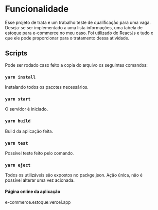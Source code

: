 # Funcionalidade

Esse projeto de trata e um trabalho teste de qualificação para uma vaga. Deseja-se ser implementado a uma lista informações, uma tabela de estoque para e-commerce no meu caso. Foi utilizado do ReactJs e tudo o que ele pode proporcionar para o tratamento dessa atividade.

## Scripts 

Pode ser rodado caso feito a copia do arquivo os seguintes comandos:

### `yarn install`

Instalando todos os pacotes necessários.

### `yarn start`

O servidor é iniciado.

### `yarn build`

Build da aplicação feita.

### `yarn test`

Possível teste feito pelo comando.

### `yarn eject` 

Todos os utilizáveis são expostos no packge.json. Ação única, não é possível alterar uma vez acionada.

#### Página online da aplicação

e-commerce.estoque.vercel.app
